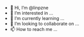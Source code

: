 - 👋 Hi, I’m @linpzne
- 👀 I’m interested in ...
- 🌱 I’m currently learning ...
- 💞️ I’m looking to collaborate on ...
- 📫 How to reach me ...

<!---
linpzne/linpzne is a ✨ special ✨ repository because its `README.md` (this file) appears on your GitHub profile.
You can click the Preview link to take a look at your changes.
--->
